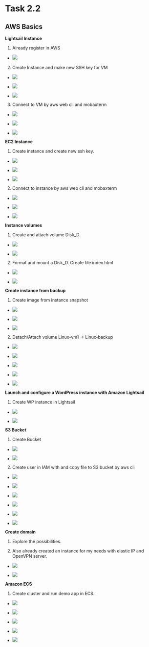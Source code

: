 # Task 2.2

## AWS Basics

**Lightsail Instance**

1. Already register in AWS 

* ![](img/LS1.png)

2. Create Instance and make new SSH key for VM

* ![](img/LS2.png)

* ![](img/LS3.png)

* ![](img/LS4.png)

3. Connect to VM by aws web cli and mobaxterm

* ![](img/LS5.png)

* ![](img/LS6.png)

* ![](img/LS7.png)

**EC2 Instance**
 
1. Create instance and create new ssh key.

* ![](img/EC1.png)

* ![](img/EC2.png)

* ![](img/EC3.png)

2. Connect to instance by aws web cli and mobaxterm

* ![](img/EC4.png)

* ![](img/EC5.png)

* ![](img/EC6.png)

**Instance volumes**

1. Create and attach volume Disk_D

* ![](img/vol1.png)

* ![](img/vol2.png)

2. Format and mount a Disk_D. Create file index.html

* ![](img/vol3.png)

* ![](img/vol4.png)

**Create instance from backup**

1. Create image from instance snapshot

* ![](img/bck1.png)

* ![](img/bck2.png)

* ![](img/bck3.png)

2. Detach/Attach volume Linux-vm1 -> Linux-backup

* ![](img/bck4.png)

* ![](img/bck5.png)

* ![](img/bck6.png)

* ![](img/bck7.png)

* ![](img/bck8.png)



**Launch and configure a WordPress instance with Amazon Lightsail**

1. Create WP instance in Lightsail

* ![](img/wp1.png)

* ![](img/wp2.png)

**S3 Bucket**

1. Create Bucket

* ![](img/bucket1.png)

* ![](img/bucket2.png)

2. Create user in IAM with and copy file to S3 bucket by aws cli

* ![](img/cli1.png)

* ![](img/cli2.png)

* ![](img/cli3.png)

* ![](img/cli4.png)

* ![](img/cli5.png)

* ![](img/cli6.png)

**Create domain**

1. Explore the possibilities.

2. Also already created an instance for my needs with elastic IP and OpenVPN server.

* ![](img/vpn1.png)

* ![](img/vpn2.png)


**Amazon ECS**

1. Create cluster and run demo app in ECS.

* ![](img/ecs1.png)

* ![](img/ecs2.png)

* ![](img/ecs3.png)

* ![](img/ecs4.png)

* ![](img/ecs5.png)

